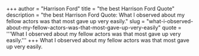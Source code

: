 +++
author = "Harrison Ford"
title = "the best Harrison Ford Quote"
description = "the best Harrison Ford Quote: What I observed about my fellow actors was that most gave up very easily."
slug = "what-i-observed-about-my-fellow-actors-was-that-most-gave-up-very-easily"
quote = '''What I observed about my fellow actors was that most gave up very easily.'''
+++
What I observed about my fellow actors was that most gave up very easily.
